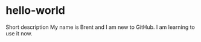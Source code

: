 # hello-world
Short description
My name is Brent and I am new to GitHub. 
I am learning to use it now.
